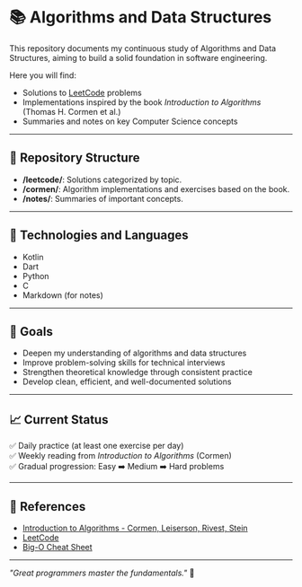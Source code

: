 # 📚 Algorithms and Data Structures

This repository documents my continuous study of Algorithms and Data Structures, aiming to build a solid foundation in software engineering.

Here you will find:
- Solutions to [LeetCode](https://leetcode.com/) problems
- Implementations inspired by the book *Introduction to Algorithms* (Thomas H. Cormen et al.)
- Summaries and notes on key Computer Science concepts

---

## 🧠 Repository Structure


- **/leetcode/**: Solutions categorized by topic.
- **/cormen/**: Algorithm implementations and exercises based on the book.
- **/notes/**: Summaries of important concepts.

---

## 🚀 Technologies and Languages

- Kotlin
- Dart
- Python
- C
- Markdown (for notes)

---

## 🎯 Goals

- Deepen my understanding of algorithms and data structures
- Improve problem-solving skills for technical interviews
- Strengthen theoretical knowledge through consistent practice
- Develop clean, efficient, and well-documented solutions

---

## 📈 Current Status

✅ Daily practice (at least one exercise per day)  
✅ Weekly reading from *Introduction to Algorithms* (Cormen)  
✅ Gradual progression: Easy ➡️ Medium ➡️ Hard problems  

---

## 📌 References

- [Introduction to Algorithms - Cormen, Leiserson, Rivest, Stein](https://mitpress.mit.edu/9780262046305/introduction-to-algorithms/)
- [LeetCode](https://leetcode.com/)
- [Big-O Cheat Sheet](https://www.bigocheatsheet.com/)

---

*"Great programmers master the fundamentals."* 🚀

